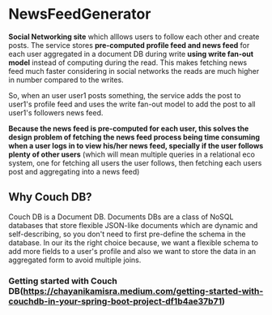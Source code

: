 # NewsFeedGenerator

**Social Networking site** which alllows users to follow each other and create posts. The service stores **pre-computed profile feed and news feed** for each user aggregated in a document DB during write **using write fan-out model** instead of computing during the read. This makes fetching news feed much faster considering in social networks the reads are much higher in number compared to the writes.

So, when an user user1 posts something, the service adds the post to user1's profile feed and uses the write fan-out model to add the post to all user1's followers news feed.

**Because the news feed is pre-computed for each user, this solves the design problem of fetching the news feed process being time consuming when a user logs in to view his/her news feed, specially if the user follows plenty of other users** (which will mean multiple queries in a relational eco system, one for fetching all users the user follows, then fetching each users post and aggregating into a news feed)


## Why Couch DB?

Couch DB is  a Document DB. Documents DBs are a class of NoSQL databases that store flexible JSON-like documents which are dynamic and self-describing, so you don't need to first pre-define the schema in the database. In our its the right choice because, we want a flexible schema to add more fields to a user's profile and also we want to store the data in an aggregated form to avoid multiple joins.

### Getting started with Couch DB(https://chayanikamisra.medium.com/getting-started-with-couchdb-in-your-spring-boot-project-df1b4ae37b71)






